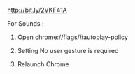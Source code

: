 http://bit.ly/2VKF41A

For Sounds :

1) Open chrome://flags/#autoplay-policy


2) Setting No user gesture is required


3) Relaunch Chrome
